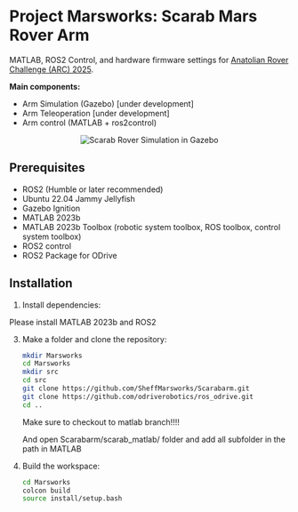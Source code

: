 # Project Marsworks: Scarab Mars Rover Arm
MATLAB, ROS2 Control, and hardware firmware settings for [Anatolian Rover Challenge (ARC) 2025](https://www.anatolianrover.space/arc-25-missions).

**Main components:**

- Arm Simulation (Gazebo) [under development]
- Arm Teleoperation [under development]
- Arm control (MATLAB + ros2control)

<center> <img src="assets/rover_gazebo_depth.gif" alt="Scarab Rover Simulation in Gazebo"> </center>

## Prerequisites

- ROS2 (Humble or later recommended)
- Ubuntu 22.04 Jammy Jellyfish
- Gazebo Ignition
- MATLAB 2023b
- MATLAB 2023b Toolbox (robotic system toolbox, ROS toolbox, control system toolbox)
- ROS2 control
- ROS2 Package for ODrive

## Installation

1. Install dependencies:
   
  Please install MATLAB 2023b and ROS2

3. Make a folder and clone the repository:
   ```bash
   mkdir Marsworks
   cd Marsworks
   mkdir src
   cd src
   git clone https://github.com/SheffMarsworks/Scarabarm.git
   git clone https://github.com/odriverobotics/ros_odrive.git
   cd ..
   ```

   Make sure to checkout to matlab branch!!!!

   And open Scarabarm/scarab_matlab/ folder and add all subfolder in the path in MATLAB

3. Build the workspace:
   ```bash
   cd Marsworks
   colcon build
   source install/setup.bash
   ```
